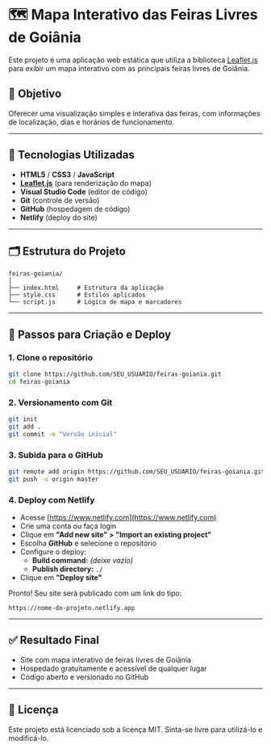 # 🗺️ Mapa Interativo das Feiras Livres de Goiânia

Este projeto é uma aplicação web estática que utiliza a biblioteca [Leaflet.js](https://leafletjs.com/) para exibir um mapa interativo com as principais feiras livres de Goiânia.

## 🎯 Objetivo

Oferecer uma visualização simples e interativa das feiras, com informações de localização, dias e horários de funcionamento.

---

## 🧰 Tecnologias Utilizadas

- **HTML5** / **CSS3** / **JavaScript**
- **[Leaflet.js](https://leafletjs.com/)** (para renderização do mapa)
- **Visual Studio Code** (editor de código)
- **Git** (controle de versão)
- **GitHub** (hospedagem de código)
- **Netlify** (deploy do site)

---

## 🗂️ Estrutura do Projeto

```
feiras-goiania/
│
├── index.html     # Estrutura da aplicação
├── style.css      # Estilos aplicados
└── script.js      # Lógica de mapa e marcadores
```

---

## 🚀 Passos para Criação e Deploy

### 1. Clone o repositório

```bash
git clone https://github.com/SEU_USUARIO/feiras-goiania.git
cd feiras-goiania
```

### 2. Versionamento com Git

```bash
git init
git add .
git commit -m "Versão inicial"
```

### 3. Subida para o GitHub

```bash
git remote add origin https://github.com/SEU_USUARIO/feiras-goiania.git
git push -u origin master
```

### 4. Deploy com Netlify

- Acesse [https://www.netlify.com](https://www.netlify.com)
- Crie uma conta ou faça login
- Clique em **"Add new site" > "Import an existing project"**
- Escolha **GitHub** e selecione o repositório
- Configure o deploy:
  - **Build command:** *(deixe vazio)*
  - **Publish directory:** `./`
- Clique em **"Deploy site"**

Pronto! Seu site será publicado com um link do tipo:

```
https://nome-do-projeto.netlify.app
```

---

## ✅ Resultado Final

- Site com mapa interativo de feiras livres de Goiânia
- Hospedado gratuitamente e acessível de qualquer lugar
- Código aberto e versionado no GitHub

---

## 📌 Licença

Este projeto está licenciado sob a licença MIT. Sinta-se livre para utilizá-lo e modificá-lo.